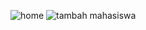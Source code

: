 ![home](https://github.com/user-attachments/assets/5bb0c3bb-97a6-4db9-94b8-bad4cb2b2bbd)
![tambah mahasiswa](https://github.com/user-attachments/assets/b7fe6801-8757-47ff-8e72-d11fa0a3a922)
